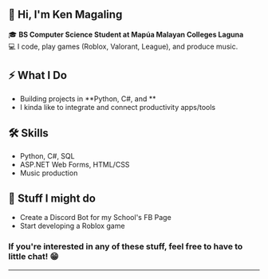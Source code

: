 ## 👋 Hi, I'm Ken Magaling 
🎓 **BS Computer Science Student at Mapúa Malayan Colleges Laguna**  
💻 I code, play games (Roblox, Valorant, League), and produce music.

## ⚡ What I Do
- Building projects in **Python, C#, and **
- I kinda like to integrate and connect productivity apps/tools

## 🛠️ Skills
- Python, C#, SQL
- ASP.NET Web Forms, HTML/CSS
- Music production

## 💾 Stuff I might do
- Create a Discord Bot for my School's FB Page
- Start developing a Roblox game

### If you're interested in any of these stuff, feel free to have to little chat! 😁
---


